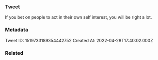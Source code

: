 ### Tweet
If you bet on people to act in their own self interest, you will be right a lot.

### Metadata
Tweet ID: 1519733189354442752
Created At: 2022-04-28T17:40:02.000Z

### Related

